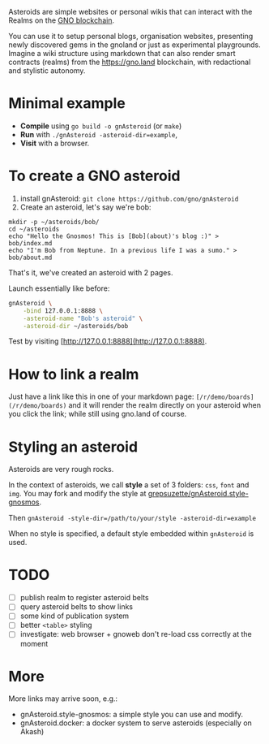 Asteroids are simple websites or personal wikis that can interact with the Realms on the [GNO blockchain](https://github.com/gnolang/gno). 

You can use it to setup personal blogs, organisation websites, presenting newly discovered gems in the gnoland or just as experimental playgrounds. Imagine a wiki structure using markdown that can also render smart contracts (realms) from the https://gno.land blockchain, with redactional and stylistic autonomy.

# Minimal example

* **Compile** using `go build -o gnAsteroid` (or `make`)
* **Run** with `./gnAsteroid -asteroid-dir=example`, 
* **Visit** with a browser.

# To create a GNO asteroid

1. install gnAsteroid: `git clone https://github.com/gno/gnAsteroid`
2. Create an asteroid, let's say we're bob:

```
mkdir -p ~/asteroids/bob/
cd ~/asteroids
echo "Hello the Gnosmos! This is [Bob](about)'s blog :)" > bob/index.md
echo "I'm Bob from Neptune. In a previous life I was a sumo." > bob/about.md
```

That's it, we've created an asteroid with 2 pages.

Launch essentially like before:
```bash
gnAsteroid \
    -bind 127.0.0.1:8888 \
    -asteroid-name "Bob's asteroid" \
    -asteroid-dir ~/asteroids/bob
```
Test by visiting [http://127.0.0.1:8888](http://127.0.0.1:8888).

# How to link a realm

Just have a link like this in one of your markdown page: `[/r/demo/boards](/r/demo/boards)` and it will render the realm directly on your asteroid when you click the link; while still using gno.land of course.

# Styling an asteroid

Asteroids are very rough rocks.

In the context of asteroids, we call **style** a set 
of 3 folders: `css`, `font` and `img`. You may fork and
modify the style at [grepsuzette/gnAsteroid.style-gnosmos](https://github.com/grepsuzette/gnAsteroid.style-gnosmos).

Then `gnAsteroid -style-dir=/path/to/your/style -asteroid-dir=example`

When no style is specified, a default style embedded within `gnAsteroid` is used.

# TODO

- [ ] publish realm to register asteroid belts
- [ ] query asteroid belts to show links
- [ ] some kind of publication system
- [ ] better `<table>` styling
- [ ] investigate: web browser + gnoweb don't re-load css correctly at the moment

# More 

More links may arrive soon, e.g.:

* gnAsteroid.style-gnosmos: a simple style you can use and modify.
* gnAsteroid.docker: a docker system to serve asteroids (especially on Akash)

